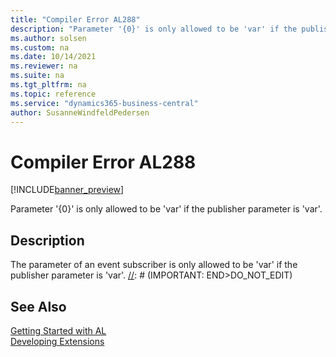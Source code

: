```yaml
---
title: "Compiler Error AL288"
description: "Parameter '{0}' is only allowed to be 'var' if the publisher parameter is 'var'."
ms.author: solsen
ms.custom: na
ms.date: 10/14/2021
ms.reviewer: na
ms.suite: na
ms.tgt_pltfrm: na
ms.topic: reference
ms.service: "dynamics365-business-central"
author: SusanneWindfeldPedersen
---
```

[//]: # (START>DO_NOT_EDIT)
[//]: # (IMPORTANT:Do not edit any of the content between here and the END>DO_NOT_EDIT.)
[//]: # (Any modifications should be made in the .xml files in the ModernDev repo.)
# Compiler Error AL288

[!INCLUDE[banner_preview](../includes/banner_preview.md)]

Parameter '{0}' is only allowed to be 'var' if the publisher parameter is 'var'.


## Description
The parameter of an event subscriber is only allowed to be 'var' if the publisher parameter is 'var'.
[//]: # (IMPORTANT: END>DO_NOT_EDIT)
## See Also  
[Getting Started with AL](../devenv-get-started.md)  
[Developing Extensions](../devenv-dev-overview.md)  